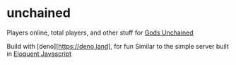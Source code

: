 # unchained
Players online, total players, and other stuff for [Gods Unchained](https://godsunchained.com)

Build with [deno][https://deno.land], for fun
Similar to the simple server built in [Eloquent Javascript](https://eloquentjavascript.net/21_skillsharing.html)